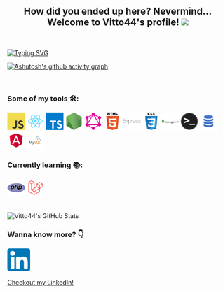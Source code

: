 <h2 align="center">
  How did you ended up here?
  Nevermind...
  Welcome to Vitto44's profile!
  <img src="https://media.giphy.com/media/hvRJCLFzcasrR4ia7z/giphy.gif" width="38">
</h2>

<br/>

[![Typing SVG](https://readme-typing-svg.herokuapp.com?font=Inter&color=%23EE8CFF&size=30&duration=3500&center=true&vCenter=true&lines=Full-Stack+Developer;JS+Enthusiast;Always+Learning)](https://git.io/typing-svg)

[![Ashutosh's github activity graph](https://activity-graph.herokuapp.com/graph?username=Vitto44&theme=dracula)](https://github.com/ashutosh00710/github-readme-activity-graph)

<br/>

<h3>
  Some of my tools 🛠️:
</h3>

<code><img height="40" src="https://raw.githubusercontent.com/github/explore/80688e429a7d4ef2fca1e82350fe8e3517d3494d/topics/javascript/javascript.png"></code>
<code><img height="40" src="https://raw.githubusercontent.com/github/explore/80688e429a7d4ef2fca1e82350fe8e3517d3494d/topics/react/react.png"></code>
<code><img height="40" src="https://raw.githubusercontent.com/github/explore/80688e429a7d4ef2fca1e82350fe8e3517d3494d/topics/typescript/typescript.png"></code>
<code><img height="40" src="https://raw.githubusercontent.com/github/explore/80688e429a7d4ef2fca1e82350fe8e3517d3494d/topics/nodejs/nodejs.png"></code>
<code><img height="40" src="https://raw.githubusercontent.com/github/explore/80688e429a7d4ef2fca1e82350fe8e3517d3494d/topics/graphql/graphql.png"></code>
<code><img height="40" src="https://raw.githubusercontent.com/github/explore/80688e429a7d4ef2fca1e82350fe8e3517d3494d/topics/html/html.png"></code>
<code><img height="40" src="https://raw.githubusercontent.com/github/explore/80688e429a7d4ef2fca1e82350fe8e3517d3494d/topics/express/express.png"></code>
<code><img height="40" src="https://raw.githubusercontent.com/github/explore/80688e429a7d4ef2fca1e82350fe8e3517d3494d/topics/css/css.png"></code>
<code><img height="40" src="https://raw.githubusercontent.com/github/explore/80688e429a7d4ef2fca1e82350fe8e3517d3494d/topics/mongodb/mongodb.png"></code>
<code><img height="40" src="https://raw.githubusercontent.com/github/explore/80688e429a7d4ef2fca1e82350fe8e3517d3494d/topics/terminal/terminal.png"></code>
<code><img height="40" src="https://raw.githubusercontent.com/github/explore/80688e429a7d4ef2fca1e82350fe8e3517d3494d/topics/sql/sql.png"></code>
<code><img height="40" src="https://raw.githubusercontent.com/github/explore/80688e429a7d4ef2fca1e82350fe8e3517d3494d/topics/angular/angular.png"></code>
<code><img height="40" src="https://raw.githubusercontent.com/github/explore/80688e429a7d4ef2fca1e82350fe8e3517d3494d/topics/mysql/mysql.png"></code>

<h3>
  Currently learning 📚:
</h3>

<code><img height="40" src="https://raw.githubusercontent.com/github/explore/80688e429a7d4ef2fca1e82350fe8e3517d3494d/topics/php/php.png"></code>
<code><img height="40" src="https://raw.githubusercontent.com/github/explore/80688e429a7d4ef2fca1e82350fe8e3517d3494d/topics/laravel/laravel.png"></code>

<br/>

<img align="center" alt="Vitto44's GitHub Stats" src="https://github-readme-stats.vercel.app/api?username=Vitto44&show_icons=true&hide_border=false&title_color=EE8CFF&icon_color=ff4d6d&bg_color=023047&text_color=ffffff&border_color=023047" />

<br/>

<h3>
  Wanna know more? 👇
</h3>

<a href="https://www.linkedin.com/in/vito-hajdu/" rel="nofollow">
<img width="52px" alt="LinkedIn" title="LinkedIn" src="images/linkedin.png" style="max-width: 100%;">
<a/>

<a href="https://www.linkedin.com/in/vito-hajdu/" rel="nofollow">Checkout my LinkedIn!<a/>
